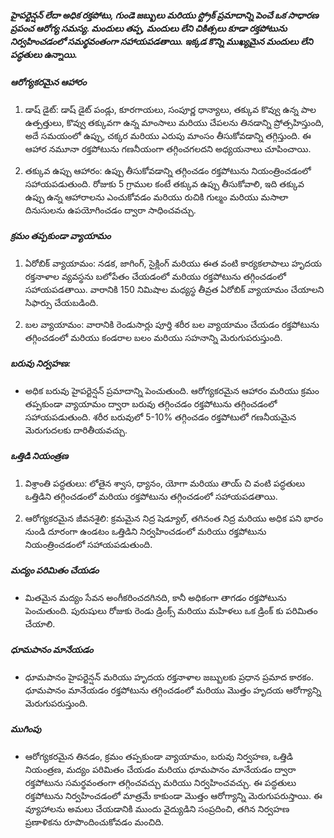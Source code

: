 ##### హైపర్టెన్షన్ లేదా అధిక రక్తపోటు, గుండె జబ్బులు మరియు స్ట్రోక్ ప్రమాదాన్ని పెంచే ఒక సాధారణ ప్రపంచ ఆరోగ్య సమస్య. మందులు తప్ప, మందులు లేని చికిత్సలు కూడా రక్తపోటును నిర్వహించడంలో సమర్థవంతంగా సహాయపడతాయి. ఇక్కడ కొన్ని ముఖ్యమైన మందులు లేని పద్ధతులు ఉన్నాయి.

##### ఆరోగ్యకరమైన ఆహారం
1. డాష్ డైట్: డాష్ డైట్ పండ్లు, కూరగాయలు, సంపూర్ణ ధాన్యాలు, తక్కువ కొవ్వు ఉన్న పాల ఉత్పత్తులు, కొవ్వు తక్కువగా ఉన్న మాంసాలు మరియు చేపలను తినడాన్ని ప్రోత్సహిస్తుంది, అదే సమయంలో ఉప్పు, చక్కర మరియు ఎరుపు మాంసం తీసుకోవడాన్ని తగ్గిస్తుంది. ఈ ఆహార నమూనా రక్తపోటును గణనీయంగా తగ్గించగలదని అధ్యయనాలు చూపించాయి.

2. తక్కువ ఉప్పు ఆహారం: ఉప్పు తీసుకోవడాన్ని తగ్గించడం రక్తపోటును నియంత్రించడంలో సహాయపడుతుంది. రోజుకు 5 గ్రాముల కంటే తక్కువ ఉప్పు తీసుకోవాలి, ఇది తక్కువ ఉప్పు ఉన్న ఆహారాలను ఎంచుకోవడం మరియు రుచికి గుల్మం మరియు మసాలా దినుసులను ఉపయోగించడం ద్వారా సాధించవచ్చు.

##### క్రమం తప్పకుండా వ్యాయామం
1. ఏరోబిక్ వ్యాయామం: నడక, జాగింగ్, సైక్లింగ్ మరియు ఈత వంటి కార్యకలాపాలు హృదయ రక్తనాళాల వ్యవస్థను బలోపేతం చేయడంలో మరియు రక్తపోటును తగ్గించడంలో సహాయపడతాయి. వారానికి 150 నిమిషాల మధ్యస్థ తీవ్రత ఏరోబిక్ వ్యాయామం చేయాలని సిఫార్సు చేయబడింది.

2. బల వ్యాయామం: వారానికి రెండుసార్లు పూర్తి శరీర బల వ్యాయామం చేయడం రక్తపోటును తగ్గించడంలో మరియు కండరాల బలం మరియు సహనాన్ని మెరుగుపరుస్తుంది.

##### బరువు నిర్వహణ:
* అధిక బరువు హైపర్టెన్షన్ ప్రమాదాన్ని పెంచుతుంది. ఆరోగ్యకరమైన ఆహారం మరియు క్రమం తప్పకుండా వ్యాయామం ద్వారా బరువు తగ్గించడం రక్తపోటును తగ్గించడంలో సహాయపడుతుంది. శరీర బరువులో 5-10% తగ్గించడం రక్తపోటులో గణనీయమైన మెరుగుదలకు దారితీయవచ్చు.

##### ఒత్తిడి నియంత్రణ
1. విశ్రాంతి పద్ధతులు: లోతైన శ్వాస, ధ్యానం, యోగా మరియు తాయ్ చి వంటి పద్ధతులు ఒత్తిడిని తగ్గించడంలో మరియు రక్తపోటును తగ్గించడంలో సహాయపడతాయి.

2. ఆరోగ్యకరమైన జీవనశైలి: క్రమమైన నిద్ర షెడ్యూల్, తగినంత నిద్ర మరియు అధిక పని భారం నుండి దూరంగా ఉండటం ఒత్తిడిని నిర్వహించడంలో మరియు రక్తపోటును నియంత్రించడంలో సహాయపడుతుంది.

##### మద్యం పరిమితం చేయడం
* మితమైన మద్యం సేవన అంగీకరించదగినది, కానీ అధికంగా తాగడం రక్తపోటును పెంచుతుంది. పురుషులు రోజుకు రెండు డ్రింక్స్ మరియు మహిళలు ఒక డ్రింక్ కు పరిమితం చేయాలి.

##### ధూమపానం మానేయడం
* ధూమపానం హైపర్టెన్షన్ మరియు హృదయ రక్తనాళాల జబ్బులకు ప్రధాన ప్రమాద కారకం. ధూమపానం మానేయడం రక్తపోటును తగ్గించడంలో మరియు మొత్తం హృదయ ఆరోగ్యాన్ని మెరుగుపరుస్తుంది.

##### ముగింపు
* ఆరోగ్యకరమైన తినడం, క్రమం తప్పకుండా వ్యాయామం, బరువు నిర్వహణ, ఒత్తిడి నియంత్రణ, మద్యం పరిమితం చేయడం మరియు ధూమపానం మానేయడం ద్వారా రక్తపోటును సమర్థవంతంగా తగ్గించవచ్చు మరియు నిర్వహించవచ్చు. ఈ పద్ధతులు రక్తపోటును నిర్వహించడంలో మాత్రమే కాకుండా మొత్తం ఆరోగ్యాన్ని మెరుగుపరుస్తాయి. ఈ వ్యూహాలను అమలు చేయడానికి ముందు వైద్యుడిని సంప్రదించి, తగిన నిర్వహణ ప్రణాళికను రూపొందించుకోవడం మంచిది.